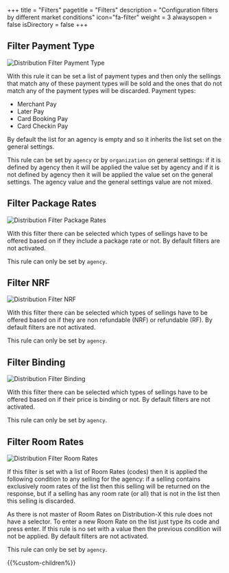 +++
title = "Filters"
pagetitle = "Filters"
description = "Configuration filters by different market conditions"
icon="fa-filter"
weight = 3
alwaysopen = false
isDirectory = false
+++

## Filter Payment Type

![Distribution Filter Payment Type](./../../../../images/web/distribution_web_filters_paymenttype.jpg "Distribution Filter Payment Type")

With this rule it can be set a list of payment types and then only the sellings that match any of these payment types will be sold and the ones that do not match any of the payment types will be discarded. Payment types:

* Merchant Pay
* Later Pay
* Card Booking Pay
* Card Checkin Pay

By default the list for an agency is empty and so it inherits the list set on the general settings.

This rule can be set by ``agency`` or by `organization` on general settings: if it is defined by agency then it will be applied the value set by agency and if it is not defined by agency then it will be applied the value set on the general settings. The agency value and the general settings value are not mixed.


## Filter Package Rates

![Distribution Filter Package Rates](./../../../../images/web/distribution_web_filters_package.jpg "Distribution Filter Package Rates")

With this filter there can be selected which types of sellings have to be offered based on if they include a package rate or not. By default filters are not activated.

This rule can only be set by ``agency``.


## Filter NRF

![Distribution Filter NRF](./../../../../images/web/distribution_web_filters_refundable.jpg "Distribution Filter NRF")

With this filter there can be selected which types of sellings have to be offered based on if they are non refundable (NRF) or refundable (RF). By default filters are not activated.

This rule can only be set by ``agency``.


## Filter Binding

![Distribution Filter Binding](./../../../../images/web/distribution_web_filters_binding.jpg "Distribution Filter Binding")

With this filter there can be selected which types of sellings have to be offered based on if their price is binding or not. By default filters are not activated.

This rule can only be set by ``agency``.


## Filter Room Rates

![Distribution Filter Room Rates](./../../../../images/web/distribution_web_filters_rate.jpg "Distribution Filter Room Rates")

If this filter is set with a list of Room Rates (codes) then it is applied the following condition to any selling for the agency: if a selling contains exclusively room rates of the list then this selling will be returned on the response, but if a selling has any room rate (or all) that is not in the list then this selling is discarded.

As there is not master of Room Rates on Distribution-X this rule does not have a selector. To enter a new Room Rate on the list just type its code and press enter. If this rule is no set with a value then the previous condition will not be applied. By default filters are not activated.

This rule can only be set by ``agency``.


{{%custom-children%}}